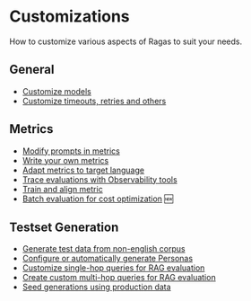 # Customizations

How to customize various aspects of Ragas to suit your needs.

## General 

- [Customize models](customize_models.md)
- [Customize timeouts, retries and others](./_run_config.md)

## Metrics
- [Modify prompts in metrics](./metrics/_modifying-prompts-metrics.md)
- [Write your own metrics](./metrics/_write_your_own_metric.md)
- [Adapt metrics to target language](./metrics/_metrics_language_adaptation.md)
- [Trace evaluations with Observability tools](metrics/tracing.md)
- [Train and align metric](./metrics/train_your_own_metric.md)
- [Batch evaluation for cost optimization](./metrics/batch_evaluation.md) 🆕


## Testset Generation
- [Generate test data from non-english corpus](testgenerator/_language_adaptation.md)
- [Configure or automatically generate Personas](testgenerator/_persona_generator.md)
- [Customize single-hop queries for RAG evaluation](testgenerator/_testgen-custom-single-hop.md)
- [Create custom multi-hop queries for RAG evaluation](testgenerator/_testgen-customisation.md)
- [Seed generations using production data](testgenerator/index.md)
